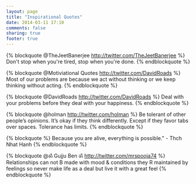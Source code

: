 ```yaml
---
layout: page
title: "Inspirational Quotes"
date: 2014-03-11 17:10
comments: false
sharing: true
footer: true
---
```


{% blockquote @TheJeetBanerjee http://twitter.com/TheJeetBanerjee %}
Don't stop when you're tired, stop when you're done.
{% endblockquote %}

{% blockquote @Motiviational Quotes http://twitter.com/DavidRoads %}
Most of our problems are because we act without thinking or we keep thinking without acting.
{% endblockquote %}

{% blockquote @DavidRoads http://twitter.com/DavidRoads %}
Deal with your problems before they deal with your happiness.
{% endblockquote %}

{% blockquote @holman http://twitter.com/holman %}
Be tolerant of other people’s opinions. It’s okay if they think differently.&#10;&#10;Except if they favor tabs over spaces. Tolerance has limits.
{% endblockquote %}

{% blockquote %}
Because you are alive, everything is possible.&quot; - Thch Nhat Hanh
{% endblockquote %}

{% blockquote @ॐ Gujju Ben ॐ  http://twitter.com/mrspooja74 %}
Relationships can not B made with mood &amp; conditions they R maintained by feelings so never make life as a deal but live it with a great feel
{% endblockquote %}

<a class="twitter-timeline" href="https://twitter.com/sandipransing/inspirational" data-widget-id="446544145838927872" data-tweet-limit=10></a>
<script>!function(d,s,id){var js,fjs=d.getElementsByTagName(s)[0],p=/^http:/.test(d.location)?'http':'https';if(!d.getElementById(id)){js=d.createElement(s);js.id=id;js.src=p+"://platform.twitter.com/widgets.js";fjs.parentNode.insertBefore(js,fjs);}}(document,"script","twitter-wjs");</script>
